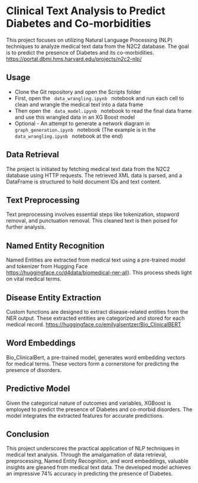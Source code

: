 # Clinical Text Analysis to Predict Diabetes and Co-morbidities

This project focuses on utilizing Natural Language Processing (NLP) techniques to analyze medical text data from the N2C2 database. The goal is to predict the presence of Diabetes and its co-morbidities. https://portal.dbmi.hms.harvard.edu/projects/n2c2-nlp/

## Usage

- Clone the Git repository and open the Scripts folder
- First, open the <code> data_wrangling.ipynb </code> notebook and run each cell to clean and wrangle the medical text into a data frame
- Then open the <code> data_model.ipynb </code> notebook to read the final data frame and use this wrangled data in an XG Boost model
- Optional - An attempt to generate a network diagram in <code> graph_generation.ipynb </code> notebook (The example is in the <code> data_wrangling.ipynb </code> notebook at the end)

## Data Retrieval

The project is initiated by fetching medical text data from the N2C2 database using HTTP requests. The retrieved XML data is parsed, and a DataFrame is structured to hold document IDs and text content.

## Text Preprocessing

Text preprocessing involves essential steps like tokenization, stopword removal, and punctuation removal. This cleaned text is then poised for further analysis.

## Named Entity Recognition

Named Entities are extracted from medical text using a pre-trained model and tokenizer from Hugging Face https://huggingface.co/d4data/biomedical-ner-all). This process sheds light on vital medical terms.

## Disease Entity Extraction

Custom functions are designed to extract disease-related entities from the NER output. These extracted entities are categorized and stored for each medical record. https://huggingface.co/emilyalsentzer/Bio_ClinicalBERT

## Word Embeddings

Bio_ClinicalBert, a pre-trained model, generates word embedding vectors for medical terms. These vectors form a cornerstone for predicting the presence of disorders.

## Predictive Model

Given the categorical nature of outcomes and variables, XGBoost is employed to predict the presence of Diabetes and co-morbid disorders. The model integrates the extracted features for accurate predictions.

## Conclusion

This project underscores the practical application of NLP techniques in medical text analysis. Through the amalgamation of data retrieval, preprocessing, Named Entity Recognition, and word embeddings, valuable insights are gleaned from medical text data. The developed model achieves an impressive 74% accuracy in predicting the presence of Diabetes.
